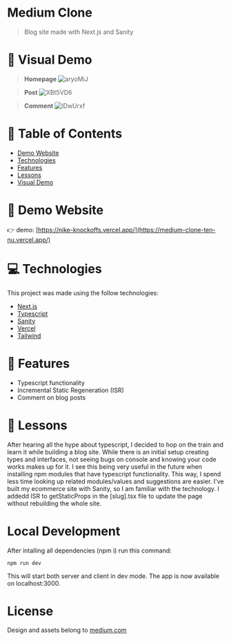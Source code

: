 # Medium Clone

> Blog site made with Next.js and Sanity

# :crystal_ball: Visual Demo

> **Homepage**
> ![aryoMiJ](https://user-images.githubusercontent.com/88942814/169425214-b4f0aa01-8f51-4aae-a86b-c145bdac4388.png)

> **Post**
> ![XBt5VD6](https://user-images.githubusercontent.com/88942814/169425220-33adcc97-391c-43c8-a164-6f279057b180.png)

> **Comment**
> ![lDwUrxf](https://user-images.githubusercontent.com/88942814/169425224-0507ace6-8497-48cd-b5a2-47816cac89be.png)

# 📌 Table of Contents

- [Demo Website](#eyes-demo-website)
- [Technologies](#computer-technologies)
- [Features](#rocket-features)
- [Lessons](#pencil-lessons)
- [Visual Demo](#crystal_ball-visual-demo)

# :eyes: Demo Website

:point_right: demo: [https://nike-knockoffs.vercel.app/](https://medium-clone-ten-nu.vercel.app/)

# :computer: Technologies

This project was made using the follow technologies:

- [Next.js](https://nextjs.org/)
- [Typescript](https://www.typescriptlang.org/)
- [Sanity](https://www.sanity.io/)
- [Vercel](https://vercel.com/)
- [Tailwind](https://tailwindcss.com/)

# :rocket: Features
- Typescript functionality
- Incremental Static Regeneration (ISR)
- Comment on blog posts

# :pencil: Lessons

After hearing all the hype about typescript, I decided to hop on the train and learn it while building a blog site. While there is an initial setup creating types and interfaces, not seeing bugs on console and knowing your code works makes up for it. I see this being very useful in the future when installing npm modules that have typescript functionality. This way, I spend less time looking up related modules/values and suggestions are easier. 
I've built my ecommerce site with Sanity, so I am familiar with the technology. I addedd ISR to getStaticProps in the [slug].tsx file to update the page without rebuilding the whole site.

# Local Development

After intalling all dependencies (npm i) run this command:

 `npm run dev`

This will start both server and client in dev mode. The app is now available on localhost:3000.

# License

Design and assets belong to [medium.com](https://www.medium.com)
